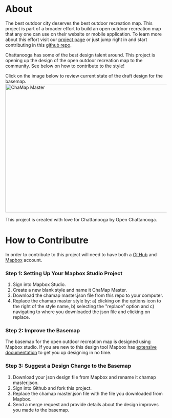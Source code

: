 # About
The best outdoor city deserves the best outdoor recreation map. This project is part of a broader effort to build an open outdoor recreation map that any one can use on their website or mobile application. To learn more about this effort visit our [project page](http://openchattanooga.com/chamap/) or just jump right in and start contributing in this [github repo](https://github.com/openchattanooga/chamap). 

Chattanooga has some of the best design talent around. This project is opening up the design of the open outdoor recreation map to the community. See below on how to contribute to the style!

Click on the image below to review current state of the draft design for the basemap. 
<a href="https://api.mapbox.com/styles/v1/t9er/cilyvyn6r000j9sm2cnsz3kbe.html?title=true&access_token=pk.eyJ1IjoidDllciIsImEiOiJxeUZmTURjIn0.ZHJTbn3yh5fAcYd6GV0vjQ#13.16/35.0496/-85.3972"><img src="https://api.mapbox.com/styles/v1/t9er/cilyvyn6r000j9sm2cnsz3kbe/static/-85.398732,35.051177,13.16,0.00,0.00/1000x400?access_token=pk.eyJ1IjoidDllciIsImEiOiJxeUZmTURjIn0.ZHJTbn3yh5fAcYd6GV0vjQ" width="1000" height="400" alt="ChaMap Master"> </a> 

This project is created with love for Chattanooga by Open Chattanooga. 

# How to Contributre
In order to contribute to this project will need to have both a [GitHub](https://github.com/) and [Mapbox](https://www.mapbox.com) account. 
### Step 1: Setting Up Your Mapbox Studio Project
1. Sign into Mapbox Studio. 
2. Create a new blank style and name it ChaMap Master. 
3. Download the chamap master.json file from this repo to your computer. 
4. Replace the chamap master style by: a) clicking on the options icon to the right of the style name, b) selecting the "replace" option and c) navigating to where you downloaded the json file and clicking on replace.

### Step 2: Improve the Basemap
The basemap for the open outdoor recreation map is designed using Mapbox studio. If you are new to this design tool Mapbox has [extensive documentation](https://www.mapbox.com/help/#mapbox-studio) to get you up designing in no time.

### Step 3: Suggest a Design Change to the Basemap
1. Download your json design file from Mapbox and rename it chamap master.json. 
2. Sign into Github and fork this project. 
3. Replace the chamap master.json file with the file you downloaded from Mapbox. 
4. Send a merge request and provide details about the design improves you made to the basemap. 
